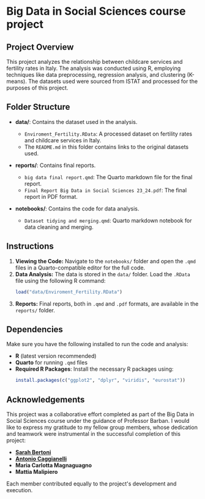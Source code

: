 # Big Data in Social Sciences course project

## Project Overview
This project analyzes the relationship between childcare services and fertility rates in Italy. The analysis was conducted using R, employing techniques like data preprocessing, regression analysis, and clustering (K-means). The datasets used were sourced from ISTAT and processed for the purposes of this project.

## Folder Structure

- **data/**: Contains the dataset used in the analysis.
    - `Enviroment_Fertility.RData`: A processed dataset on fertility rates and childcare services in Italy.
    - The `README.md` in this folder contains links to the original datasets used.


- **reports/**: Contains final reports.
    - `big data final report.qmd`: The Quarto markdown file for the final report.
    - `Final Report Big Data in Social Sciences 23_24.pdf`: The final report in PDF format.

- **notebooks/**: Contains the code for data analysis.
    - `Dataset tidying and merging.qmd`: Quarto markdown notebook for data cleaning and merging.

## Instructions

1. **Viewing the Code:** Navigate to the `notebooks/` folder and open the `.qmd` files in a Quarto-compatible editor for the full code.
2. **Data Analysis:** The data is stored in the `data/` folder. Load the `.RData` file using the following R command:
    ```R
    load("data/Enviroment_Fertility.RData")
    ```
3. **Reports:** Final reports, both in `.qmd` and `.pdf` formats, are available in the `reports/` folder.

## Dependencies

Make sure you have the following installed to run the code and analysis:
- **R** (latest version recommended)
- **Quarto** for running `.qmd` files
- **Required R Packages**: Install the necessary R packages using:
    ```R
    install.packages(c("ggplot2", "dplyr", "viridis", "eurostat"))
    ```
## Acknowledgements

This project was a collaborative effort completed as part of the Big Data in Social Sciences course under the guidance of Professor Barban. I would like to express my gratitude to my fellow group members, whose dedication and teamwork were instrumental in the successful completion of this project:

- **[Sarah Bertoni](https://github.com/sarah-bertoni)**
- **[Antonio Caggianelli](https://github.com/antoniocaggianelli)**
- **Maria Carlotta Magnaguagno**
- **Mattia Malipiero**

Each member contributed equally to the project's development and execution.
